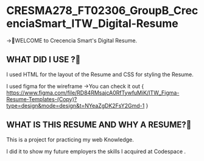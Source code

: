 # CRESMA278_FT02306_GroupB_CrecenciaSmart_ITW_Digital-Resume
→👋WELCOME to Crecencia Smart's Digital Resume.

WHAT DID I USE ?🤔
-
I used HTML for the layout of the Resume and CSS for styling the Resume.

I used figma for the wireframe →You can check it out { https://www.figma.com/file/RD84RMsajcA0RfTywfuMiK/ITW_Figma-Resume-Templates-(Copy)?type=design&mode=design&t=NYeaZgDK2FsY2Gmd-1 }

WHAT IS THIS RESUME AND WHY A RESUME?🤔
-
This is a project for practicing my web Knowledge.

I did it to show my future employers the skills I acquired at Codespace .









